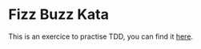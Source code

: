 # Fizz Buzz Kata


This is an exercice to practise TDD, you can find it [here](https://codingdojo.org/kata/FizzBuzz/).